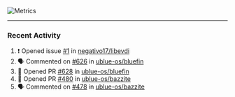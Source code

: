 ![Metrics](https://metrics.lecoq.io/KyleGospo?template=classic&base=header%2C%20activity%2C%20community%2C%20repositories%2C%20metadata&base.indepth=false&base.hireable=false&base.skip=false&config.timezone=America%2FLos_Angeles)

---
### Recent Activity
<!--START_SECTION:activity-->
1. ❗ Opened issue [#1](https://github.com/negativo17/libevdi/issues/1) in [negativo17/libevdi](https://github.com/negativo17/libevdi)
2. 🗣 Commented on [#626](https://github.com/ublue-os/bluefin/issues/626#issuecomment-1783945591) in [ublue-os/bluefin](https://github.com/ublue-os/bluefin)
3. 💪 Opened PR [#628](https://github.com/ublue-os/bluefin/pull/628) in [ublue-os/bluefin](https://github.com/ublue-os/bluefin)
4. 💪 Opened PR [#480](https://github.com/ublue-os/bazzite/pull/480) in [ublue-os/bazzite](https://github.com/ublue-os/bazzite)
5. 🗣 Commented on [#478](https://github.com/ublue-os/bazzite/issues/478#issuecomment-1783908957) in [ublue-os/bazzite](https://github.com/ublue-os/bazzite)
<!--END_SECTION:activity-->
